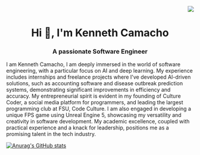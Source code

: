 
<p align="right">
  <img src="https://visitor-badge.laobi.icu/badge?page_id=kennethcxv.visitor-badge&left_color=red&right_color=green&left_text=visitors">
</p>


### <h1 align="center">Hi 👋, I'm Kenneth Camacho</h1>
<h3 align="center">A passionate Software Engineer</h3>
<p>I am Kenneth Camacho, I am deeply immersed in the world of software engineering, with a particular focus on AI and deep learning. My experience includes internships and freelance projects where I've developed AI-driven solutions, such as accounting software and disease outbreak prediction systems, demonstrating significant improvements in efficiency and accuracy. My entrepreneurial spirit is evident in my founding of Culture Coder, a social media platform for programmers, and leading the largest programming club at FSU, Code Culture. I am also engaged in developing a unique FPS game using Unreal Engine 5, showcasing my versatility and creativity in software development. My academic excellence, coupled with practical experience and a knack for leadership, positions me as a promising talent in the tech industry.</p>


[![Anurag's GitHub stats](https://github-readme-stats.vercel.app/api?username=kennethcxv)](https://github.com/anuraghazra/github-readme-stats)
